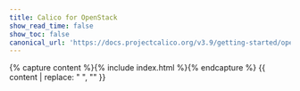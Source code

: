 ```yaml
---
title: Calico for OpenStack
show_read_time: false
show_toc: false
canonical_url: 'https://docs.projectcalico.org/v3.9/getting-started/openstack/index'
---
```

{% capture content %}{% include index.html %}{% endcapture %}
{{ content | replace: "    ", "" }}